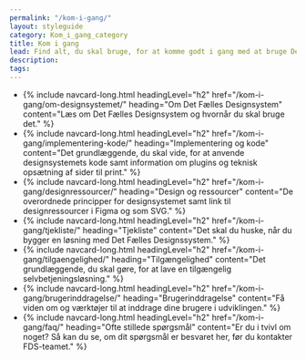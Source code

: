 ```yaml
---
permalink: "/kom-i-gang/"
layout: styleguide
category: Kom_i_gang_category
title: Kom i gang
lead: Find alt, du skal bruge, for at komme godt i gang med at bruge Det Fælles Designsystem til din myndigheds selvbetjeningsløsninger.
description:
tags:
---
```


<ul class="card-row mt-8">
    <li>
        {% include navcard-long.html headingLevel="h2"
        href="/kom-i-gang/om-designsystemet/"
        heading="Om Det Fælles Designsystem" 
        content="Læs om Det Fælles Designsystem og hvornår du skal bruge det." 
        %}
    </li>
    <li>
        {% include navcard-long.html headingLevel="h2"
        href="/kom-i-gang/implementering-kode/"
        heading="Implementering og kode" 
        content="Det grundlæggende, du skal vide, for at anvende designsystemets kode samt information om plugins og teknisk opsætning af sider til print." 
        %}
    </li>
    <li>
        {% include navcard-long.html headingLevel="h2"
        href="/kom-i-gang/designressourcer/"
        heading="Design og ressourcer" 
        content="De overordnede principper for designsystemet samt link til designressourcer i Figma og som SVG." 
        %}
    </li>
    <li>
        {% include navcard-long.html headingLevel="h2"
        href="/kom-i-gang/tjekliste/"
        heading="Tjekliste" 
        content="Det skal du huske, når du bygger en løsning med Det Fælles Designssystem." 
        %}
    </li>
    <li>
        {% include navcard-long.html headingLevel="h2"
        href="/kom-i-gang/tilgaengelighed/"
        heading="Tilgængelighed" 
        content="Det grundlæggende, du skal gøre, for at lave en tilgængelig selvbetjeningsløsning." 
        %}
    </li>
    <li>
        {% include navcard-long.html headingLevel="h2"
        href="/kom-i-gang/brugerinddragelse/"
        heading="Brugerinddragelse" 
        content="Få viden om og værktøjer til at inddrage dine brugere i udviklingen." 
        %}
    </li>
    <li>
        {% include navcard-long.html headingLevel="h2"
        href="/kom-i-gang/faq/"
        heading="Ofte stillede spørgsmål" 
        content="Er du i tvivl om noget? Så kan du se, om dit spørgsmål er besvaret her, før du kontakter FDS-teamet." 
        %}
    </li>
</ul>
